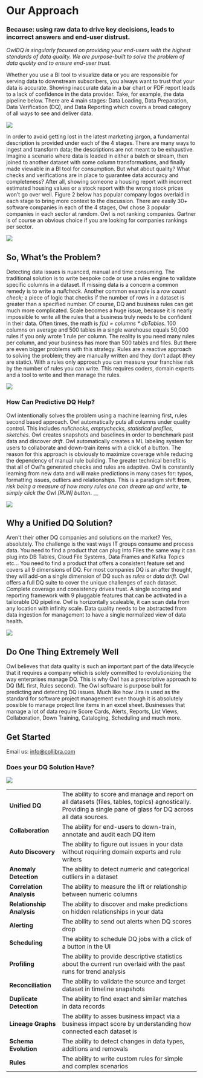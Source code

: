 # Our Approach

### Because: using raw data to drive key decisions, leads to incorrect answers and end-user distrust.

_OwlDQ is singularly focused on providing your end-users with the highest standards of data quality. We are purpose-built to solve the problem of data quality and to ensure end-user trust._

Whether you use a BI tool to visualize data or you are responsible for serving data to downstream subscribers, you always want to trust that your data is accurate. Showing inaccurate data in a bar chart or PDF report leads to a lack of confidence in the data provider. Take, for example, the data pipeline below. There are 4 main stages: Data Loading, Data Preparation, Data Verification (DQ), and Data Reporting which covers a broad category of all ways to see and deliver data.

![](../../.gitbook/assets/screen-shot-2019-12-18-at-12.55.28-pm.png)

In order to avoid getting lost in the latest marketing jargon, a fundamental description is provided under each of the 4 stages. There are many ways to ingest and transform data; the descriptions are not meant to be exhaustive. Imagine a scenario where data is loaded in either a batch or stream, then joined to another dataset with some column transformations, and finally made viewable in a BI tool for consumption. But what about quality? What checks and verifications are in place to guarantee data accuracy and completeness? After all, showing someone a housing report with incorrect estimated housing values or a stock report with the wrong stock prices won’t go over well. Figure 2 below has popular company logos overlaid in each stage to bring more context to the discussion. There are easily 30+ software companies in each of the 4 stages, Owl chose 3 popular companies in each sector at random. Owl is not ranking companies. Gartner is of course an obvious choice if you are looking for companies rankings per sector.

![](../../.gitbook/assets/screen-shot-2019-12-18-at-1.18.39-pm.png)

## So, What’s the Problem?

Detecting data issues is nuanced, manual and time consuming. The traditional solution is to write bespoke code or use a rules engine to validate specific columns in a dataset. If missing data is a concern a common remedy is to write a _nullcheck_. Another common example is a _row count check;_ a piece of logic that checks if the number of rows in a dataset is greater than a specified number. Of course, DQ and business rules can get much more complicated. Scale becomes a huge issue, because it is nearly impossible to write all the rules that a business truly needs to be confident in their data. Often times, the math is _f(x) = columns \* dbTables_. 100 columns on average and 500 tables in a single warehouse equals 50,000 rules if you only wrote 1 rule per column. The reality is you need many rules per column, and your business has more than 500 tables and files. But there are even bigger problems with this strategy. Rules are a reactive approach to solving the problem; they are manually written and they don’t adapt (they are static). With a rules only approach you can measure your franchise risk by the number of rules you can write. This requires coders, domain experts and a tool to write and then manage the rules.

![](../../.gitbook/assets/screen-shot-2019-12-18-at-1.48.13-pm.png)

### How Can Predictive DQ Help?

Owl intentionally solves the problem using a machine learning first, rules second based approach. Owl automatically puts all columns under quality control. This includes _nullchecks, emptychecks, statistical profiles, sketches._ Owl creates snapshots and baselines in order to benchmark past data and discover _drift_. Owl automatically creates a ML labeling system for users to collaborate and down-train items with a click of a button. The reason for this approach is obviously to maximize coverage while reducing the dependency of manual rule building. The greater technical benefit is that all of Owl's generated checks and rules are adaptive. Owl is constantly learning from new data and will make predictions in many cases for: typos, formatting issues, outliers and relationships. This is a paradigm shift **from**, _risk being a measure of how many rules one can dream up and write_, **to** _simply click the Owl \[RUN] button_. \_\_

![](../../.gitbook/assets/screen-shot-2019-12-18-at-1.50.34-pm.png)

## Why a Unified DQ Solution?

Aren't their other DQ companies and solutions on the market? Yes, absolutely. The challenge is the vast ways IT groups consume and process data. You need to find a product that can plug into Files the same way it can plug into DB Tables, Cloud File Systems, Data Frames and Kafka Topics etc... You need to find a product that offers a consistent feature set and covers all 9 dimensions of DQ. For most companies DQ is an after thought, they will add-on a single dimension of DQ such as _rules_ or _data drift._ Owl offers a full DQ suite to cover the unique challenges of each dataset. Complete coverage and consistency drives trust. A single scoring and reporting framework with 9 pluggable features that can be activated in a tailorable DQ pipeline. Owl is horizontally scaleable, it can scan data from any location with infinity scale. Data quality needs to be abstracted from data ingestion for management to have a single normalized view of data health.

![](../../.gitbook/assets/owl-unified-dq.jpg)

## Do One Thing Extremely Well

Owl believes that data quality is such an important part of the data lifecycle that it requires a company which is solely committed to revolutionizing the way enterprises manage DQ. This is why Owl has a prescriptive approach to DQ (ML first, Rules second). The Owl software is purpose built for predicting and detecting DQ issues. Much like how Jira is used as the standard for software project management even though it is absolutely possible to manage project line items in an excel sheet. Businesses that manage a lot of data require Score Cards, Alerts, Reports, List Views, Collaboration, Down Training, Cataloging, Scheduling and much more.

## Get Started

Email us: info@collibra.com

### Does your DQ Solution Have?

![](<../../.gitbook/assets/owldq-framework (1).png>)

|                           |                                                                                                                                                                   |
| ------------------------- | ----------------------------------------------------------------------------------------------------------------------------------------------------------------- |
| **Unified DQ**            | The ability to score and manage and report on all datasets (files, tables, topics) agnostically. Providing a single pane of glass for DQ across all data sources. |
| **Collaboration**         | The ability for end-users to down-train, annotate and audit each DQ item                                                                                          |
| **Auto Discovery**        | The ability to figure out issues in your data without requiring domain experts and rule writers                                                                   |
| **Anomaly Detection**     | The ability to detect numeric and categorical outliers in a dataset                                                                                               |
| **Correlation Analysis**  | The ability to measure the lift or relationship between numeric columns                                                                                           |
| **Relationship Analysis** | The ability to discover and make predictions on hidden relationships in your data                                                                                 |
| **Alerting**              | The ability to send out alerts when DQ scores drop                                                                                                                |
| **Scheduling**            | The ability to schedule DQ jobs with a click of a button in the UI                                                                                                |
| **Profiling**             | The ability to provide descriptive statistics about the current run overlaid with the past runs for trend analysis                                                |
| **Reconciliation**        | The ability to validate the source and target dataset in timeline snapshots                                                                                       |
| **Duplicate Detection**   | The ability to find exact and similar matches in data records                                                                                                     |
| **Lineage Graphs**        | The ability to asses business impact via a business impact score by understanding how connected each dataset is                                                   |
| **Schema Evolution**      | The ability to detect changes in data types, additions and removals                                                                                               |
| **Rules**                 | The ability to write custom rules for simple and complex scenarios                                                                                                |

##
